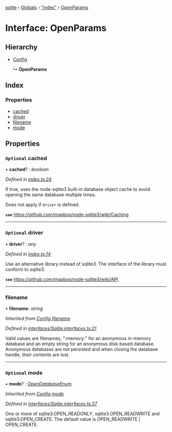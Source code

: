 [sqlite](../README.md) › [Globals](../globals.md) › ["index"](../modules/_index_.md) › [OpenParams](_index_.openparams.md)

# Interface: OpenParams

## Hierarchy

* [Config](../modules/_interfaces_sqlite3_interfaces_.md#config)

  ↳ **OpenParams**

## Index

### Properties

* [cached](_index_.openparams.md#optional-cached)
* [driver](_index_.openparams.md#optional-driver)
* [filename](_index_.openparams.md#filename)
* [mode](_index_.openparams.md#optional-mode)

## Properties

### `Optional` cached

• **cached**? : *boolean*

*Defined in [index.ts:24](https://github.com/theogravity/sqlite-v3/blob/d520ca5/src/index.ts#L24)*

If true, uses the node-sqlite3 built-in database object cache to avoid opening the same
database multiple times.

Does not apply if `driver` is defined.

**`see`** https://github.com/mapbox/node-sqlite3/wiki/Caching

___

### `Optional` driver

• **driver**? : *any*

*Defined in [index.ts:14](https://github.com/theogravity/sqlite-v3/blob/d520ca5/src/index.ts#L14)*

Use an alternative library instead of sqlite3. The interface of the library must
conform to sqlite3.

**`see`** https://github.com/mapbox/node-sqlite3/wiki/API

___

###  filename

• **filename**: *string*

*Inherited from [Config](../modules/_interfaces_sqlite3_interfaces_.md#config).[filename](../modules/_interfaces_sqlite3_interfaces_.md#filename)*

*Defined in [interfaces/Sqlite.interfaces.ts:21](https://github.com/theogravity/sqlite-v3/blob/d520ca5/src/interfaces/Sqlite3.interfaces.ts#L21)*

Valid values are filenames, ":memory:" for an anonymous in-memory
database and an empty string for an anonymous disk-based database.
Anonymous databases are not persisted and when closing the database
handle, their contents are lost.

___

### `Optional` mode

• **mode**? : *[OpenDatabaseEnum](../modules/_interfaces_sqlite3_interfaces_.md#opendatabaseenum)*

*Inherited from [Config](../modules/_interfaces_sqlite3_interfaces_.md#config).[mode](../modules/_interfaces_sqlite3_interfaces_.md#optional-mode)*

*Defined in [interfaces/Sqlite.interfaces.ts:27](https://github.com/theogravity/sqlite-v3/blob/d520ca5/src/interfaces/Sqlite3.interfaces.ts#L27)*

One or more of sqlite3.OPEN_READONLY, sqlite3.OPEN_READWRITE and
sqlite3.OPEN_CREATE. The default value is OPEN_READWRITE | OPEN_CREATE.
